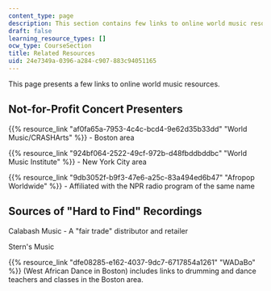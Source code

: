```yaml
---
content_type: page
description: This section contains few links to online world music resources.
draft: false
learning_resource_types: []
ocw_type: CourseSection
title: Related Resources
uid: 24e7349a-0396-a284-c907-883c94051165
---
```

This page presents a few links to online world music resources.

## Not-for-Profit Concert Presenters

{{% resource_link "af0fa65a-7953-4c4c-bcd4-9e62d35b33dd" "World Music/CRASHArts" %}} - Boston area

{{% resource_link "924bf064-2522-49cf-972b-d48fbddbddbc" "World Music Institute" %}} - New York City area

{{% resource_link "9db3052f-b9f3-47e6-a25c-83a494ed6b47" "Afropop Worldwide" %}} - Affiliated with the NPR radio program of the same name

## Sources of "Hard to Find" Recordings

Calabash Music - A "fair trade" distributor and retailer

Stern's Music

{{% resource_link "dfe08285-e162-4037-9dc7-6717854a1261" "WADaBo" %}} (West African Dance in Boston) includes links to drumming and dance teachers and classes in the Boston area.